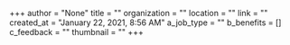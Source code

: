 +++
author = "None"
title = ""
organization = ""
location = ""
link = ""
created_at = "January 22, 2021, 8:56 AM"
a_job_type = ""
b_benefits = []
c_feedback = ""
thumbnail = ""
+++
